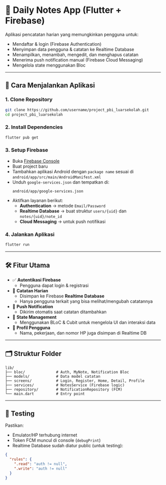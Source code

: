 # 📒 Daily Notes App (Flutter + Firebase)

Aplikasi pencatatan harian yang memungkinkan pengguna untuk:
- Mendaftar & login (Firebase Authentication)
- Menyimpan data pengguna & catatan ke Realtime Database
- Menampilkan, menambah, mengedit, dan menghapus catatan
- Menerima push notification manual (Firebase Cloud Messaging)
- Mengelola state menggunakan Bloc

---

## 🚀 Cara Menjalankan Aplikasi

### 1. Clone Repository
```bash
git clone https://github.com/username/project_pbi_luarsekolah.git
cd project_pbi_luarsekolah
```

### 2. Install Dependencies
```bash
flutter pub get
```

### 3. Setup Firebase
- Buka [Firebase Console](https://console.firebase.google.com/)
- Buat project baru
- Tambahkan aplikasi Android dengan `package name` sesuai di `android/app/src/main/AndroidManifest.xml`
- Unduh `google-services.json` dan tempatkan di:  
  ```
  android/app/google-services.json
  ```
- Aktifkan layanan berikut:
  - **Authentication** → metode `Email/Password`
  - **Realtime Database** → buat struktur `users/{uid}` dan `notes/{uid}/note_id`
  - **Cloud Messaging** → untuk push notifikasi

### 4. Jalankan Aplikasi
```bash
flutter run
```

---

## 🛠️ Fitur Utama

- ✅ **Autentikasi Firebase**
  - Pengguna dapat login & registrasi
- 📄 **Catatan Harian**
  - Disimpan ke Firebase **Realtime Database**
  - Hanya pengguna terkait yang bisa melihat/mengubah catatannya
- 🔔 **Push Notification**
  - Dikirim otomatis saat catatan ditambahkan
- 🧠 **State Management**
  - Menggunakan BLoC & Cubit untuk mengelola UI dan interaksi data
- 🧍 **Profil Pengguna**
  - Nama, pekerjaan, dan nomor HP juga disimpan di Realtime DB

---

## 🗂 Struktur Folder
```
lib/
├── bloc/              # Auth, MyNote, Notification Bloc
├── models/            # Data model catatan
├── screens/           # Login, Register, Home, Detail, Profile
├── services/          # NotesService (Firebase logic)
├── repository/        # NotificationRepository (FCM)
└── main.dart          # Entry point
```

---

## 🧪 Testing
Pastikan:
- Emulator/HP terhubung internet
- Token FCM muncul di console (`debugPrint`)
- Realtime Database sudah diatur public (untuk testing):
```json
{
  "rules": {
    ".read": "auth != null",
    ".write": "auth != null"
  }
}
```
